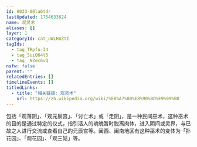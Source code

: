 ```yaml
---
id: 0033-80la6tdr
lastUpdated: 1754633624
name: 观灵术
aliases: []
layer: 1
categoryId: cat_uWLHUZtI
tagIds:
  - tag_TRpfu-I4
  - tag_5uiQ64t5
  - tag__NZec6vQ
nsfw: false
parent: ""
relatedEntries: []
timelineEvents: []
titledLinks:
  - title: "相关链接: 观灵术"
    url: https://zh.wikipedia.org/wiki/%E8%A7%80%E8%90%BD%E9%99%B0
---
```


包括「观落阴」、「观元辰宫」、「讨亡术」或「走阴」，是一种民间巫术，这种巫术的目的是通过特定的仪式，指引活人的魂魄暂时脱离肉体，进入阴间或灵界，与已故之人进行交流或查看自己的元辰宫等。闽西、闽南地区有这种巫术的变体为「扑花园」、「观花园」、「观三姑」等。